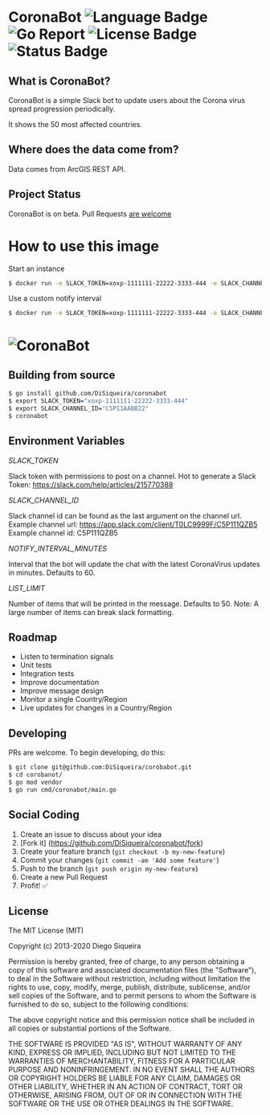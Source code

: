 # CoronaBot ![Language Badge](https://img.shields.io/badge/Language-Go-blue.svg) ![Go Report](https://goreportcard.com/badge/github.com/DiSiqueira/coronabot) ![License Badge](https://img.shields.io/badge/License-MIT-blue.svg) ![Status Badge](https://img.shields.io/badge/Status-Beta-brightgreen.svg)

## What is CoronaBot?
CoronaBot is a simple Slack bot to update users about the Corona virus spread progression periodically.

It shows the 50 most affected countries.


## Where does the data come from?
Data comes from ArcGIS REST API.

## Project Status
CoronaBot is on beta. Pull Requests [are welcome](https://github.com/DiSiqueira/coronabot#social-coding)

# How to use this image
Start an instance 

```bash 
$ docker run -e SLACK_TOKEN=xoxp-1111111-22222-3333-444 -e SLACK_CHANNEL_ID=C5P11AABB22 diegosiqueira/coronabot
```

Use a custom notify interval 
```bash
$ docker run -e SLACK_TOKEN=xoxp-1111111-22222-3333-444 -e SLACK_CHANNEL_ID=C5P11AABB22 -e NOTIFY_INTERVAL_MINUTES=30 diegosiqueira/coronabot
```

# ![CoronaBot](https://i.imgur.com/oYKRPHL.png)

## Building from source

```bash
$ go install github.com/DiSiqueira/coronabot
$ export SLACK_TOKEN="xoxp-1111111-22222-3333-444"
$ export SLACK_CHANNEL_ID="C5P11AABB22"
$ coronabot
```

## Environment Variables

*SLACK_TOKEN*

Slack token with permissions to post on a channel. Hot to generate a Slack Token: https://slack.com/help/articles/215770388

*SLACK_CHANNEL_ID*

Slack channel id can be found as the last argument on the channel url. Example channel url: https://app.slack.com/client/T0LC9999F/C5P111QZB5 Example channel id: C5P111QZB5

*NOTIFY_INTERVAL_MINUTES*

Interval that the bot will update the chat with the latest CoronaVirus updates in minutes. Defaults to 60.

*LIST_LIMIT*

Number of items that will be printed in the message. Defaults to 50.
Note: A large number of items can break slack formatting.

## Roadmap
* Listen to termination signals
* Unit tests
* Integration tests
* Improve documentation
* Improve message design
* Monitor a single Country/Region
* Live updates for changes in a Country/Region

## Developing

PRs are welcome. To begin developing, do this:

```bash
$ git clone git@github.com:DiSiqueira/corobabot.git
$ cd corobanot/
$ go mod vendor
$ go run cmd/coronabot/main.go
```

## Social Coding

1. Create an issue to discuss about your idea
2. [Fork it] (https://github.com/DiSiqueira/coronabot/fork)
3. Create your feature branch (`git checkout -b my-new-feature`)
4. Commit your changes (`git commit -am 'Add some feature'`)
5. Push to the branch (`git push origin my-new-feature`)
6. Create a new Pull Request
7. Profit! :white_check_mark:

## License

The MIT License (MIT)

Copyright (c) 2013-2020 Diego Siqueira

Permission is hereby granted, free of charge, to any person obtaining a copy
of this software and associated documentation files (the "Software"), to deal
in the Software without restriction, including without limitation the rights
to use, copy, modify, merge, publish, distribute, sublicense, and/or sell
copies of the Software, and to permit persons to whom the Software is
furnished to do so, subject to the following conditions:

The above copyright notice and this permission notice shall be included in
all copies or substantial portions of the Software.

THE SOFTWARE IS PROVIDED "AS IS", WITHOUT WARRANTY OF ANY KIND, EXPRESS OR
IMPLIED, INCLUDING BUT NOT LIMITED TO THE WARRANTIES OF MERCHANTABILITY,
FITNESS FOR A PARTICULAR PURPOSE AND NONINFRINGEMENT.  IN NO EVENT SHALL THE
AUTHORS OR COPYRIGHT HOLDERS BE LIABLE FOR ANY CLAIM, DAMAGES OR OTHER
LIABILITY, WHETHER IN AN ACTION OF CONTRACT, TORT OR OTHERWISE, ARISING FROM,
OUT OF OR IN CONNECTION WITH THE SOFTWARE OR THE USE OR OTHER DEALINGS IN
THE SOFTWARE.